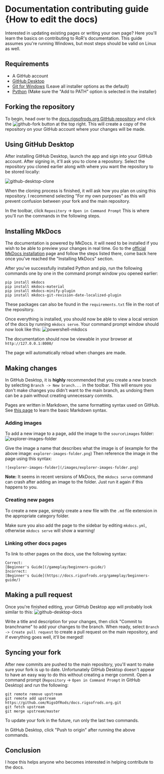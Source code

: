 Documentation contributing guide {How to edit the docs)
============

Interested in updating existing pages or writing your own page? Here you'll learn the basics on contributing to RoR's documentation. This guide assumes you're running Windows, but most steps should be valid on Linux as well. 

## Requirements 
- A GitHub account 
- [GitHub Desktop](https://desktop.github.com/)
- [Git for Windows](https://gitforwindows.org/) (Leave all installer options as the default)
- [Python](https://www.python.org/downloads/) (Make sure the "Add to PATH" option is selected in the installer)

## Forking the repository 
To begin, head over to the [docs.rigsofrods.org GitHub repository](https://github.com/RigsOfRods/docs.rigsofrods.org) and click the ![github-fork](/images/github-fork.png) button at the top right. This will create a copy of the repository on your GitHub account where your changes will be made. 

## Using GitHub Desktop 
After installing GitHub Desktop, launch the app and sign into your GitHub account. After signing in, it'll ask you to clone a repository. Select the repository you cloned earlier along with where you want the repository to be stored locally:

![github-desktop-clone](/images/github-desktop-clone.png)

When the cloning process is finished, it will ask how you plan on using this repository. I recommend selecting "For my own purposes" as this will prevent confusion between your fork and the main repository. 

In the toolbar, click `Repository` -> `Open in Command Prompt`  This is where you'll run the commands in the following steps. 

## Installing MkDocs 
The documentation is powered by MkDocs. it will need to be installed if you wish to be able to preview your changes in real time. Go to the [official MkDocs installation](https://www.mkdocs.org/user-guide/installation/) page and follow the steps listed there, come back here once you've reached the "Installing MkDocs" section. 

After you've successfully installed Python and pip, run the following commands one by one in the command prompt window you opened earlier: 
```
pip install mkdocs
pip install mkdocs-material
pip install mkdocs-minify-plugin
pip install mkdocs-git-revision-date-localized-plugin
```

These packages can also be found in the `requirements.txt` file in the root of the repository. 

Once everything is installed, you should now be able to view a local version of the docs by running `mkdocs serve`. Your command prompt window should now look like this:
![powershell-mkdocs](/images/powershell-mkdocs.png) 

The documentation should now be viewable in your browser at `http://127.0.0.1:8000/`

The page will automatically reload when changes are made. 

## Making changes 
In GitHub Desktop, it is **highly** recommended that you create a new branch by selecting `Branch -> New branch...` in the toolbar. This will ensure you don't make changes you didn't want to the main branch, as undoing them can be a pain without creating unnecessary commits. 

Pages are written in Markdown, the same formatting syntax used on GitHub. See [this page](https://docs.github.com/en/get-started/writing-on-github/getting-started-with-writing-and-formatting-on-github/basic-writing-and-formatting-syntax) to learn the basic Markdown syntax. 

### Adding images 
To add a new image to a page, add the image to the `source\images` folder:
![explorer-images-folder](/images/explorer-images-folder.png)

Give the image a name that describes what the image is of (example for the above image: `explorer-images-folder.png`) Then reference the image in the page using this syntax:
 ```
 ![explorer-images-folder](/images/explorer-images-folder.png)
 ```
 
**Note:** It seems in recent versions of MkDocs, the `mkdocs serve` command can crash after adding an image to the folder. Just run it again if this happens to you. 

### Creating new pages 
To create a new page, simply create a new file with the `.md` file extension in the appropriate category folder. 

Make sure you also add the page to the sidebar by editing `mkdocs.yml`, otherwise `mkdocs serve` will show a warning!

### Linking other docs pages 

To link to other pages on the docs, use the following syntax:

```
Correct:
[Beginner's Guide](/gameplay/beginners-guide/)
Incorrect:
[Beginner's Guide](https://docs.rigsofrods.org/gameplay/beginners-guide/)
```

## Making a pull request 
Once you're finished editing, your GitHub Desktop app will probably look similar to this:
![github-desktop-docs](/images/github-desktop-docs.png)

Write a title and description for your changes, then click "Commit to branchname" to add your changes to the branch. 
When ready, select `Branch -> Create pull request` to create a pull request on the main repository, and if everything goes well, it'll be merged! 

## Syncing your fork 

After new commits are pushed to the main repository, you'll want to make sure your fork is up to date. Unfortunately GitHub Desktop doesn't appear to have an easy way to do this without creating a merge commit. Open a command prompt (`Repository` -> `Open in Command Prompt` in GitHub Desktop) and run the following: 

```
git remote remove upstream
git remote add upstream https://github.com/RigsOfRods/docs.rigsofrods.org.git
git fetch upstream
git merge upstream/master
```

To update your fork in the future, run only the last two commands.

In GitHub Desktop, click "Push to origin" after running the above commands. 

## Conclusion
I hope this helps anyone who becomes interested in helping contribute to the docs. 
